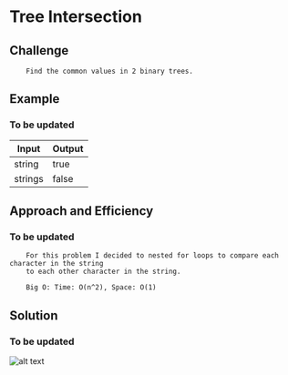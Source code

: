 # Tree Intersection

## Challenge
```
	Find the common values in 2 binary trees.
```

## Example
### To be updated
|Input|Output|
|-----|-------|
| string | true |
| strings | false |


## Approach and Efficiency
### To be updated
```
	For this problem I decided to nested for loops to compare each character in the string
	to each other character in the string.

	Big O: Time: O(n^2), Space: O(1)
```

## Solution
### To be updated
![alt text](https://github.com/CClemensJr/data-structures-and-algorithms/blob/master/assets/areCharactersUnique.JPG "Are Characters Unique")

